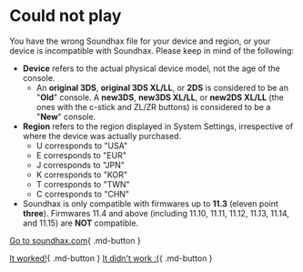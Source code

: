 # Could not play

You have the wrong Soundhax file for your device and region, or your device is incompatible with Soundhax. Please keep in mind of the following:

- **Device** refers to the actual physical device model, not the age of the console. 
	- An **original 3DS**, **original 3DS XL/LL**, or **2DS** is considered to be an "**Old**" console. A **new3DS**, **new3DS XL/LL**, or **new2DS XL/LL** (the ones with the c-stick and ZL/ZR buttons) is considered to be a "**New**" console.
- **Region** refers to the region displayed in System Settings, irrespective of where the device was actually purchased.
	- U corresponds to "USA"
	- E corresponds to "EUR"
	- J corresponds to "JPN"
	- K corresponds to "KOR"
	- T corresponds to "TWN"
	- C corresponds to "CHN"
- Soundhax is only compatible with firmwares up to **11.3** (eleven point **three**). Firmwares 11.4 and above (including 11.10, 11.11, 11.12, 11.13, 11.14, and 11.15) are **NOT** compatible.

[Go to soundhax.com](https://soundhax.com){ .md-button }

[It worked!](/troubleshoot/issue/success){ .md-button }
[It didn't work :(](/troubleshoot/issue/failure){ .md-button }